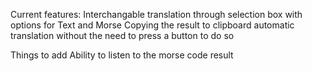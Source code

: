 Current features:
  Interchangable translation through selection box with options for Text and Morse
  Copying the result to clipboard
  automatic translation without the need to press a button to do so


Things to add
  Ability to listen to the morse code result 
